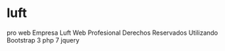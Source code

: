 # luft
pro web
Empresa Luft Web Profesional Derechos Reservados
Utilizando Bootstrap 3
php 7
jquery
